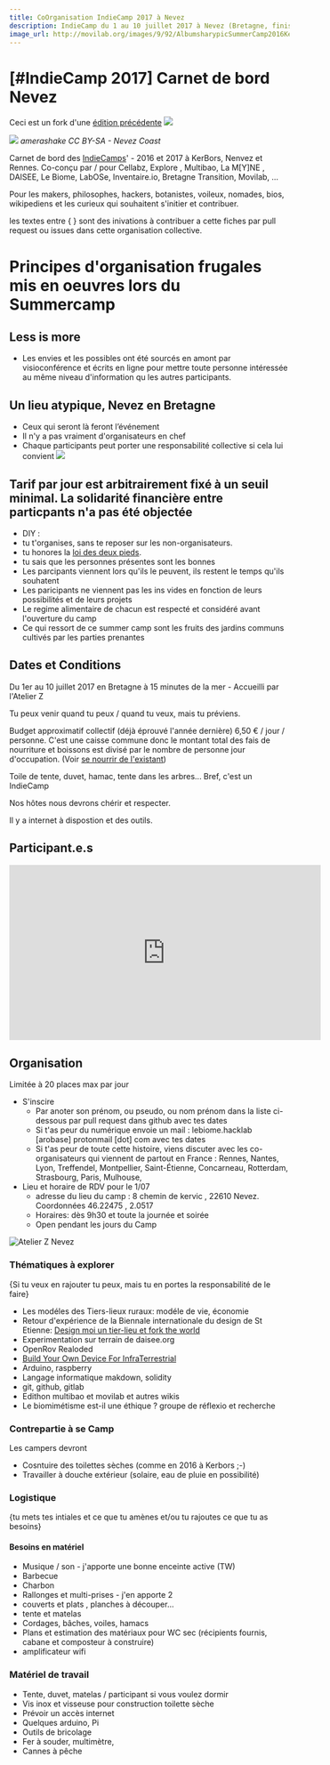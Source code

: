 ```yaml
---
title: CoOrganisation IndieCamp 2017 à Nevez
description: IndieCamp du 1 au 10 juillet 2017 à Nevez (Bretagne, finistère sud). Pour les makers, philosophes, hackers, botanistes, voileux, nomades, bios, wikipediens et les curieux qui souhaitent s'initier et contribuer.
image_url: http://movilab.org/images/9/92/AlbumsharypicSummerCamp2016Kerbors.png
---
```


# [#IndieCamp 2017] Carnet de bord Nevez

Ceci est un fork d'une [édition précédente](https://github.com/LeBiome/camps/tree/master/indie_camp_kerbors_2016)
![](https://framapic.org/RypxRwG3WOmD/6iTid2Z1Zt1m)

![](https://farm9.staticflickr.com/8271/29364096220_50eef3a474_z.jpg)
_amerashake CC BY-SA - Nevez Coast_

Carnet de bord des [IndieCamps](https://github.com/LeBiome/camps)' - 2016 et 2017 à KerBors, Nenvez et Rennes. Co-conçu par / pour Cellabz, Explore , Multibao, La M[Y]NE , DAISEE, Le Biome, LabOSe, Inventaire.io, Bretagne Transition, Movilab, ...

Pour les makers, philosophes, hackers, botanistes, voileux, nomades, bios, wikipediens et les curieux qui souhaitent s'initier et contribuer.

les textes entre { } sont des inivations à contribuer a cette fiches par pull request ou issues dans cette organisation collective.

# Principes d'organisation frugales mis en oeuvres lors du Summercamp

## Less is more

* Les envies et les possibles ont été sourcés en amont par visioconférence et écrits en ligne pour mettre toute personne intéressée au même niveau d'information qu les autres participants.

## Un lieu atypique, Nevez en Bretagne

* Ceux qui seront là feront l’événement
* Il n'y a pas vraiment d'organisateurs en chef
* Chaque participants peut porter une responsabilité collective si cela lui convient
![](https://framapic.org/B3rEJlOn65OY/XkFSFJdngmr6)

## Tarif par jour est arbitrairement fixé à un seuil minimal. La solidarité financière entre particpants n'a pas été objectée

* DIY :
 * tu t'organises, sans te reposer sur les non-organisateurs.
 * tu honores la [loi des deux pieds](https://fr.wikipedia.org/wiki/M%C3%A9thodologie_Forum_Ouvert#M.C3.A9thode).
 * tu sais que les personnes présentes sont les bonnes
* Les parcipants viennent lors qu'ils le peuvent, ils restent le temps qu'ils souhatent
* Les paricipants ne viennent pas les ins vides en fonction de leurs possibilités et de leurs projets
* Le regime alimentaire de chacun est respecté et considéré avant l'ouverture du camp
* Ce qui ressort de ce summer camp sont les fruits des jardins communs cultivés par les parties prenantes

## Dates et Conditions

Du 1er au 10 juillet 2017 en Bretagne à 15 minutes de la mer - Accueilli par l'Atelier Z

Tu peux venir quand tu peux / quand tu veux, mais tu préviens.

Budget approximatif collectif (déjà éprouvé l'année dernière) 6,50 € / jour / personne. C'est une caisse commune donc le montant total des fais de nourriture et boissons est divisé par le nombre de personne  jour d'occupation. (Voir [se nourrir de l'existant](http://www.multibao.org/#nomades/camps/blob/master/indie_camp_kerbors_2016/manger_l_existant.md))

Toile de tente, duvet, hamac, tente dans les arbres... Bref, c'est un IndieCamp

Nos hôtes nous devrons chérir et respecter.

Il y a internet à dispostion et des outils.

## Participant.e.s

<iframe width="560" height="315" src="https://www.youtube.com/embed/1stPzm521rs" frameborder="0" allowfullscreen></iframe>

## Organisation

Limitée à 20 places max par jour

* S'inscire
  * Par anoter son prénom, ou pseudo, ou nom prénom dans la liste ci-dessous par pull request dans github avec tes dates
  * Si t'as peur du numérique envoie un mail : lebiome.hacklab [arobase] protonmail [dot] com avec tes dates
  * Si t'as peur de toute cette histoire, viens discuter avec les co-organisateurs qui viennent de partout en France : Rennes, Nantes, Lyon, Treffendel, Montpellier, Saint-Étienne, Concarneau, Rotterdam, Strasbourg, Paris, Mulhouse, 
* Lieu et horaire de RDV pour le 1/07
  * adresse du lieu du camp : 8 chemin de kervic , 22610 Nevez. Coordonnées  46.22475 , 2.0517
  * Horaires: dès 9h30 et toute la journée et soirée
  * Open pendant les jours du Camp

![](https://framapic.org/qoGvYKxyqMkV/bq3WFzXtNN09.jpg "Atelier Z Nevez")

### Thématiques à explorer

{Si tu veux en rajouter tu peux, mais tu en portes la responsabilité de le faire}

* Les modéles des Tiers-lieux ruraux: modéle de vie, économie
* Retour d'expérience de la Biennale internationale du design de St Etienne: [Design moi un tier-lieu et fork the world](http://movilab.org/index.php?title=Portail:Dm1TL/triptyque)
* Experimentation sur terrain de daisee.org
* OpenRov Realoded
* [Build Your Own Device For InfraTerrestrial](https://lebiome.github.io/#LeBiome/Proto_et_Projets/tree/master/winogradsky_project)
* Arduino, raspberry
* Langage informatique makdown, solidity
* git, github, gitlab
* Edithon multibao et movilab et autres wikis
* Le biomimétisme est-il une éthique ? groupe de réflexio et recherche

### Contrepartie à se Camp
Les campers devront
* Cosntuire des toilettes sèches (comme en 2016 à Kerbors ;-) 
* Travailler à douche extérieur (solaire, eau de pluie en possibilité)

### Logistique

{tu mets tes intiales et ce que tu amènes et/ou tu rajoutes ce que tu as besoins}

#### Besoins en matériel

*   Musique / son - j'apporte une bonne enceinte active (TW) 
*   Barbecue 
*   Charbon 
*   Rallonges et multi-prises - j'en apporte 2 
*   couverts et plats , planches à découper... 
*   tente et matelas
*   Cordages, bâches, voiles, hamacs
*   Plans et estimation des matériaux pour WC sec (récipients fournis, cabane et composteur à construire)
*   amplificateur wifi

### Matériel de travail

*   Tente, duvet, matelas / participant si vous voulez dormir 
*   Vis inox et visseuse pour construction toilette sèche
*   Prévoir un accès internet
*   Quelques arduino, Pi
*   Outils de bricolage 
*   Fer à souder, multimètre, 
*   Cannes à pêche
